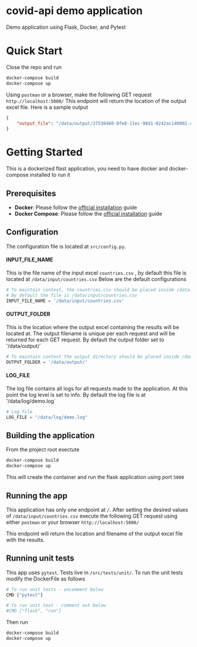 # covid-api demo application
Demo application using Flask, Docker, and Pytest

# Quick Start
Close the repo and run 
```sh
docker-compose build
docker-compose up
```
Using `postman` or a browser, make the following GET request
`http://localhost:5000/`
This endpoint will return the location of the output excel file. Here is a sample output
```json
{
    "output_file": "/data/output/37536460-0fe0-11ec-98d1-0242ac140002.csv"
}
```


# Getting Started
This is a dockerized flast application, you need to have docker and docker-compose installed to run it
## Prerequisites
- **Docker**: Please follow the [official installation](https://docs.docker.com/compose/install/) guide
- **Docker Compose**: Please follow the [official installation](https://docs.docker.com/get-docker/) guide

## Configuration
The configuration file is located at `src/config.py`.
#### INPUT_FILE_NAME
This is the file name of the input excel `countries.csv` , by default this file is located at `/data/input/countries.csv`
 Below are the default configurations
```py
# To maintain context, the countries.csv should be placed inside /data.
# By default the file is /data/input/countries.csv
INPUT_FILE_NAME = '/data/input/countries.csv'
```
#### OUTPUT_FOLDER
This is the location where the output excel containing the results will be located at. The output filename is unique per each request and will be returned for each GET request. By default the output folder set to '/data/output/`
```py
# To maintain context the output directory should be placed inside /data.
OUTPUT_FOLDER = '/data/output/'
```
#### LOG_FILE
The log file contains all logs for all requests made to the application. At this point the log level is set to info. By default the log file is at '/data/log/demo.log`
```py
# Log file
LOG_FILE = "/data/log/demo.log"
```

## Building the application
From the project root exectute
```sh
docker-compose build
docker-compose up
```
This will create the container and run the flask application using port `5000`

## Running the app
This application has only one endpoint at `/`. After setting the desired values of `/data/input/countries.csv` execute the following GET request using either `postman` or your browser
`http://localhost:5000/`

This endpoint will return the location and filename of the output excel file with the results.


## Running unit tests
This app uses `pytest`. Tests live in `/src/tests/unit/`. To run the unit tests modify the DockerFile as follows
```py
# To run unit tests - uncomment below
CMD ["pytest"]

# To run unit test - comment out below
#CMD ["flask", "run"]
```
Then run 
```sh
docker-compose build
docker-compose up
```
